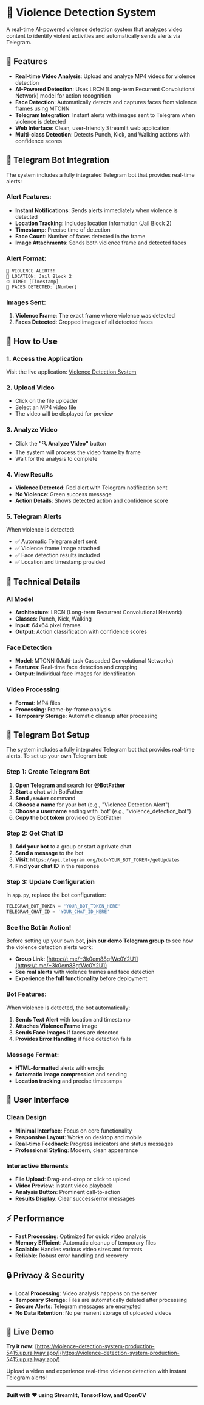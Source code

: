 # 🚨 Violence Detection System

A real-time AI-powered violence detection system that analyzes video content to identify violent activities and automatically sends alerts via Telegram.

## 🌟 Features

- **Real-time Video Analysis**: Upload and analyze MP4 videos for violence detection
- **AI-Powered Detection**: Uses LRCN (Long-term Recurrent Convolutional Network) model for action recognition
- **Face Detection**: Automatically detects and captures faces from violence frames using MTCNN
- **Telegram Integration**: Instant alerts with images sent to Telegram when violence is detected
- **Web Interface**: Clean, user-friendly Streamlit web application
- **Multi-class Detection**: Detects Punch, Kick, and Walking actions with confidence scores

## 🤖 Telegram Bot Integration

The system includes a fully integrated Telegram bot that provides real-time alerts:

### **Alert Features:**
- **Instant Notifications**: Sends alerts immediately when violence is detected
- **Location Tracking**: Includes location information (Jail Block 2)
- **Timestamp**: Precise time of detection
- **Face Count**: Number of faces detected in the frame
- **Image Attachments**: Sends both violence frame and detected faces

### **Alert Format:**
```
🚨 VIOLENCE ALERT!!
📍 LOCATION: Jail Block 2
⏰ TIME: [Timestamp]
👥 FACES DETECTED: [Number]
```

### **Images Sent:**
1. **Violence Frame**: The exact frame where violence was detected
2. **Faces Detected**: Cropped images of all detected faces

## 🎯 How to Use

### **1. Access the Application**
Visit the live application: [Violence Detection System](https://violence-detection-system-production-5415.up.railway.app/)

### **2. Upload Video**
- Click on the file uploader
- Select an MP4 video file
- The video will be displayed for preview

### **3. Analyze Video**
- Click the **"🔍 Analyze Video"** button
- The system will process the video frame by frame
- Wait for the analysis to complete

### **4. View Results**
- **Violence Detected**: Red alert with Telegram notification sent
- **No Violence**: Green success message
- **Action Details**: Shows detected action and confidence score

### **5. Telegram Alerts**
When violence is detected:
- ✅ Automatic Telegram alert sent
- ✅ Violence frame image attached
- ✅ Face detection results included
- ✅ Location and timestamp provided

## 🔧 Technical Details

### **AI Model**
- **Architecture**: LRCN (Long-term Recurrent Convolutional Network)
- **Classes**: Punch, Kick, Walking
- **Input**: 64x64 pixel frames
- **Output**: Action classification with confidence scores

### **Face Detection**
- **Model**: MTCNN (Multi-task Cascaded Convolutional Networks)
- **Features**: Real-time face detection and cropping
- **Output**: Individual face images for identification

### **Video Processing**
- **Format**: MP4 files
- **Processing**: Frame-by-frame analysis
- **Temporary Storage**: Automatic cleanup after processing

## 📱 Telegram Bot Setup

The system includes a fully integrated Telegram bot that provides real-time alerts. To set up your own Telegram bot:

### **Step 1: Create Telegram Bot**
1. **Open Telegram** and search for **@BotFather**
2. **Start a chat** with BotFather
3. **Send `/newbot`** command
4. **Choose a name** for your bot (e.g., "Violence Detection Alert")
5. **Choose a username** ending with 'bot' (e.g., "violence_detection_bot")
6. **Copy the bot token** provided by BotFather

### **Step 2: Get Chat ID**
1. **Add your bot** to a group or start a private chat
2. **Send a message** to the bot
3. **Visit**: `https://api.telegram.org/bot<YOUR_BOT_TOKEN>/getUpdates`
4. **Find your chat ID** in the response

### **Step 3: Update Configuration**
In `app.py`, replace the bot configuration:
```python
TELEGRAM_BOT_TOKEN = 'YOUR_BOT_TOKEN_HERE'
TELEGRAM_CHAT_ID = 'YOUR_CHAT_ID_HERE'
```

### **See the Bot in Action!**
Before setting up your own bot, **join our demo Telegram group** to see how the violence detection alerts work:
- **Group Link**: [https://t.me/+3k0em88gfWc0Y2U1](https://t.me/+3k0em88gfWc0Y2U1)
- **See real alerts** with violence frames and face detection
- **Experience the full functionality** before deployment

### **Bot Features:**
When violence is detected, the bot automatically:
1. **Sends Text Alert** with location and timestamp
2. **Attaches Violence Frame** image
3. **Sends Face Images** if faces are detected
4. **Provides Error Handling** if face detection fails

### **Message Format:**
- **HTML-formatted** alerts with emojis
- **Automatic image compression** and sending
- **Location tracking** and precise timestamps

## 🎨 User Interface

### **Clean Design**
- **Minimal Interface**: Focus on core functionality
- **Responsive Layout**: Works on desktop and mobile
- **Real-time Feedback**: Progress indicators and status messages
- **Professional Styling**: Modern, clean appearance

### **Interactive Elements**
- **File Upload**: Drag-and-drop or click to upload
- **Video Preview**: Instant video playback
- **Analysis Button**: Prominent call-to-action
- **Results Display**: Clear success/error messages

## ⚡ Performance

- **Fast Processing**: Optimized for quick video analysis
- **Memory Efficient**: Automatic cleanup of temporary files
- **Scalable**: Handles various video sizes and formats
- **Reliable**: Robust error handling and recovery

## 🔒 Privacy & Security

- **Local Processing**: Video analysis happens on the server
- **Temporary Storage**: Files are automatically deleted after processing
- **Secure Alerts**: Telegram messages are encrypted
- **No Data Retention**: No permanent storage of uploaded videos

## 🚀 Live Demo

**Try it now**: [https://violence-detection-system-production-5415.up.railway.app/](https://violence-detection-system-production-5415.up.railway.app/)

Upload a video and experience real-time violence detection with instant Telegram alerts!

---

**Built with ❤️ using Streamlit, TensorFlow, and OpenCV** 
